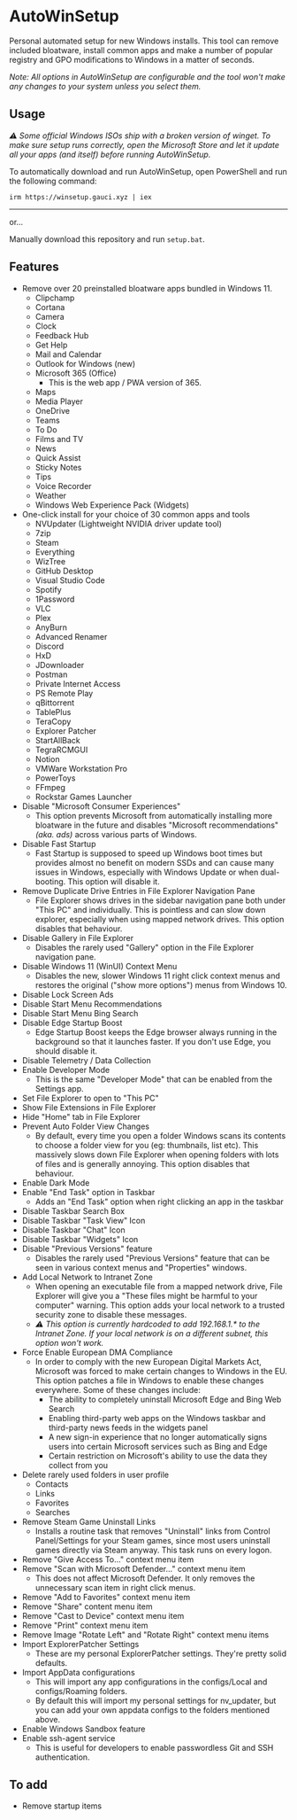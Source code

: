 # AutoWinSetup

Personal automated setup for new Windows installs. This tool can remove included bloatware, install common apps and make a number of popular registry and GPO modifications to Windows in a matter of seconds.

*Note: All options in AutoWinSetup are configurable and the tool won't make any changes to your system unless you select them.*

## Usage

*⚠️ Some official Windows ISOs ship with a broken version of winget. To make sure setup runs correctly, open the Microsoft Store and let it update all your apps (and itself) before running AutoWinSetup.*

To automatically download and run AutoWinSetup, open PowerShell and run the following command:

`irm https://winsetup.gauci.xyz | iex`

---

or...

Manually download this repository and run `setup.bat`.

## Features

* Remove over 20 preinstalled bloatware apps bundled in Windows 11.
  * Clipchamp
  * Cortana
  * Camera
  * Clock
  * Feedback Hub
  * Get Help
  * Mail and Calendar
  * Outlook for Windows (new)
  * Microsoft 365 (Office)
    * This is the web app / PWA version of 365.
  * Maps
  * Media Player
  * OneDrive
  * Teams
  * To Do
  * Films and TV
  * News
  * Quick Assist
  * Sticky Notes
  * Tips
  * Voice Recorder
  * Weather
  * Windows Web Experience Pack (Widgets)
* One-click install for your choice of 30 common apps and tools
  * NVUpdater (Lightweight NVIDIA driver update tool)
  * 7zip
  * Steam
  * Everything
  * WizTree
  * GitHub Desktop
  * Visual Studio Code
  * Spotify
  * 1Password
  * VLC
  * Plex
  * AnyBurn
  * Advanced Renamer
  * Discord
  * HxD
  * JDownloader
  * Postman
  * Private Internet Access
  * PS Remote Play
  * qBittorrent
  * TablePlus
  * TeraCopy
  * Explorer Patcher
  * StartAllBack
  * TegraRCMGUI
  * Notion
  * VMWare Workstation Pro
  * PowerToys
  * FFmpeg
  * Rockstar Games Launcher
* Disable "Microsoft Consumer Experiences"
  * This option prevents Microsoft from automatically installing more bloatware in the future and disables "Microsoft recommendations" *(aka. ads)* across various parts of Windows.
* Disable Fast Startup
  * Fast Startup is supposed to speed up Windows boot times but provides almost no benefit on modern SSDs and can cause many issues in Windows, especially with Windows Update or when dual-booting. This option will disable it.
* Remove Duplicate Drive Entries in File Explorer Navigation Pane
  * File Explorer shows drives in the sidebar navigation pane both under "This PC" and individually. This is pointless and can slow down explorer, especially when using mapped network drives. This option disables that behaviour.
* Disable Gallery in File Explorer
  * Disables the rarely used "Gallery" option in the File Explorer navigation pane.
* Disable Windows 11 (WinUI) Context Menu
  * Disables the new, slower Windows 11 right click context menus and restores the original ("show more options") menus from Windows 10.
* Disable Lock Screen Ads
* Disable Start Menu Recommendations
* Disable Start Menu Bing Search
* Disable Edge Startup Boost
  * Edge Startup Boost keeps the Edge browser always running in the background so that it launches faster. If you don't use Edge, you should disable it.
* Disable Telemetry / Data Collection
* Enable Developer Mode
  * This is the same "Developer Mode" that can be enabled from the Settings app.
* Set File Explorer to open to "This PC"
* Show File Extensions in File Explorer
* Hide "Home" tab in File Explorer
* Prevent Auto Folder View Changes
  * By default, every time you open a folder Windows scans its contents to choose a folder view for you (eg: thumbnails, list etc). This massively slows down File Explorer when opening folders with lots of files and is generally annoying. This option disables that behaviour.
* Enable Dark Mode
* Enable "End Task" option in Taskbar
  * Adds an "End Task" option when right clicking an app in the taskbar
* Disable Taskbar Search Box
* Disable Taskbar "Task View" Icon
* Disable Taskbar "Chat" Icon
* Disable Taskbar "Widgets" Icon
* Disable "Previous Versions" feature
  * Disables the rarely used "Previous Versions" feature that can be seen in various context menus and "Properties" windows.
* Add Local Network to Intranet Zone
  * When opening an executable file from a mapped network drive, File Explorer will give you a "These files might be harmful to your computer" warning. This option adds your local network to a trusted security zone to disable these messages.
  * *⚠️ This option is currently hardcoded to add 192.168.1.\* to the Intranet Zone. If your local network is on a different subnet, this option won't work.*
* Force Enable European DMA Compliance
  * In order to comply with the new European Digital Markets Act, Microsoft was forced to make certain changes to Windows in the EU. This option patches a file in Windows to enable these changes everywhere. Some of these changes include:
    * The ability to completely uninstall Microsoft Edge and Bing Web Search
    * Enabling third-party web apps on the Windows taskbar and third-party news feeds in the widgets panel
    * A new sign-in experience that no longer automatically signs users into certain Microsoft services such as Bing and Edge
    * Certain restriction on Microsoft's ability to use the data they collect from you
* Delete rarely used folders in user profile
  * Contacts
  * Links
  * Favorites
  * Searches
* Remove Steam Game Uninstall Links
  * Installs a routine task that removes "Uninstall" links from Control Panel/Settings for your Steam games, since most users uninstall games directly via Steam anyway. This task runs on every logon.
* Remove "Give Access To..." context menu item
* Remove "Scan with Microsoft Defender..." context menu item
  * This does not affect Microsoft Defender. It only removes the unnecessary scan item in right click menus.
* Remove "Add to Favorites" context menu item
* Remove "Share" content menu item
* Remove "Cast to Device" context menu item
* Remove "Print" context menu item
* Remove Image "Rotate Left" and "Rotate Right" context menu items
* Import ExplorerPatcher Settings
  * These are my personal ExplorerPatcher settings. They're pretty solid defaults.
* Import AppData configurations
  * This will import any app configurations in the configs/Local and configs/Roaming folders.
  * By default this will import my personal settings for nv_updater, but you can add your own appdata configs to the folders mentioned above.
* Enable Windows Sandbox feature
* Enable ssh-agent service
  * This is useful for developers to enable passwordless Git and SSH authentication.

## To add

* Remove startup items
